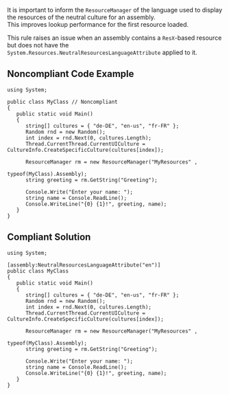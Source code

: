
It is important to inform the `ResourceManager` of the language used to display the resources of the neutral culture for an assembly.<br>This improves lookup performance for the first resource loaded.

This rule raises an issue when an assembly contains a `ResX`-based resource but does not have the<br>`System.Resources.NeutralResourcesLanguageAttribute` applied to it.

## Noncompliant Code Example


    using System;
    
    public class MyClass // Noncompliant
    {
       public static void Main()
       {
          string[] cultures = { "de-DE", "en-us", "fr-FR" };
          Random rnd = new Random();
          int index = rnd.Next(0, cultures.Length);
          Thread.CurrentThread.CurrentUICulture = CultureInfo.CreateSpecificCulture(cultures[index]);
    
          ResourceManager rm = new ResourceManager("MyResources" ,
                                                   typeof(MyClass).Assembly);
          string greeting = rm.GetString("Greeting");
    
          Console.Write("Enter your name: ");
          string name = Console.ReadLine();
          Console.WriteLine("{0} {1}!", greeting, name);
       }
    }


## Compliant Solution


    using System;
    
    [assembly:NeutralResourcesLanguageAttribute("en")]
    public class MyClass
    {
       public static void Main()
       {
          string[] cultures = { "de-DE", "en-us", "fr-FR" };
          Random rnd = new Random();
          int index = rnd.Next(0, cultures.Length);
          Thread.CurrentThread.CurrentUICulture = CultureInfo.CreateSpecificCulture(cultures[index]);
    
          ResourceManager rm = new ResourceManager("MyResources" ,
                                                   typeof(MyClass).Assembly);
          string greeting = rm.GetString("Greeting");
    
          Console.Write("Enter your name: ");
          string name = Console.ReadLine();
          Console.WriteLine("{0} {1}!", greeting, name);
       }
    }

